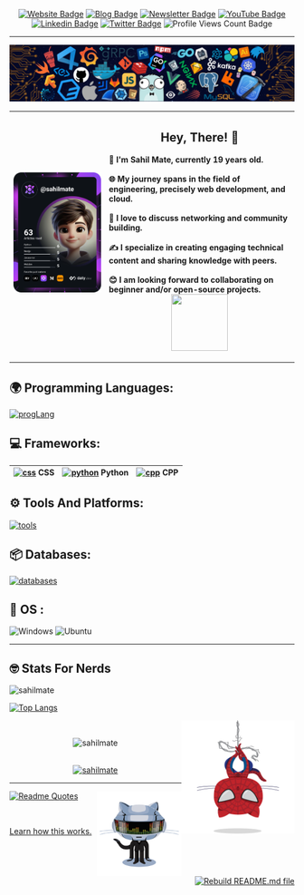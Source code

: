 <div align="center">
<p><a href="https://sahilmate.github.io/js-portfolio-site/"><img src="https://img.shields.io/badge/-Website-3B7EBF?style=for-the-badge&amp;logo=amp&amp;logoColor=white" alt="Website Badge"></a> <a href="https://medium.com/@sahilmate"><img src="https://img.shields.io/badge/-Blog-3B7EBF?style=for-the-badge&amp;logo=Hashnode&amp;logoColor=white" alt="Blog Badge"></a> <a href="soon"><img src="https://img.shields.io/badge/-Newsletter-3B7EBF?style=for-the-badge&amp;logo=Substack&amp;logoColor=white" alt="Newsletter Badge"></a> <a href="https://youtube.com/@sahiilmate"><img src="https://img.shields.io/badge/-Youtube-3B7EBF?style=for-the-badge&amp;logo=Youtube&amp;logoColor=white" alt="YouTube Badge"></a> <a href="https://www.linkedin.com/in/sahil-mate"><img src="https://img.shields.io/badge/-LinkedIn-3B7EBF?style=for-the-badge&amp;logo=Linkedin&amp;logoColor=white" alt="Linkedin Badge"></a> <a href="https://twitter.com/sahiilmate"><img src="https://img.shields.io/badge/-@sahilmate-3B7EBF?style=for-the-badge&amp;logo=x&amp;logoColor=white" alt="Twitter Badge"></a> <img src="https://komarev.com/ghpvc/?username=sahilmate&amp;style=for-the-badge" alt="Profile Views Count Badge"></p>
</div>
<hr>
  
<p align="center">
  <img src="https://github.com/sahilmate/sahilmate/blob/main/githubreadme.png" alt="Github ReadMe Image" style="max-width: 100%;">
</p>



<!--https://api.daily.dev/devcards/v2/OJYHVelJ69m0LvkjlqRov.png?type=default&r=y9a-->

| <a href="https://app.daily.dev/sahilmate"><img src="https://github.com/sahilmate/sahilmate/blob/main/devcard.svg" width="356" alt="Sahil Mate's Dev Card"/></a> | **<h2> Hey, There! 👋 </h2>** <div align="left"> 🚀 I'm Sahil Mate, currently 19 years old. <br> <br> 🌐 My journey spans in the field of engineering, precisely web development, and cloud.<br> <br> 🔧 I love to discuss networking and community building.<br> <br> ✍️ I specialize in creating engaging technical content and sharing knowledge with peers.<br> <br>😊 I am looking forward to collaborating on beginner and/or open-source projects. </div> <img src="https://github.com/sahilmate/sahilmate/blob/main/NUX_Octodex.gif" width="100" height="100"> </div> |
|---|---|

<hr>
<p align="left">
  
  ## 🌍 Programming Languages:
  [![progLang](https://skillicons.dev/icons?i=py,cpp,c,java,html,css,bootstrap,js,kotlin&theme=dark)](https://github.com/sahilmate)

## 💻 Frameworks:

| [![css](https://skillicons.dev/icons?i=tailwind&theme=dark)](https://github.com/sahilmate) CSS | [![python](https://skillicons.dev/icons?i=flask&theme=dark)](https://github.com/sahilmate) Python | [![cpp](https://skillicons.dev/icons?i=qt&theme=dark)](https://github.com/sahilmate) CPP |
| --- | --- | --- |


  
  ## ⚙️ Tools And Platforms:
  [![tools](https://skillicons.dev/icons?i=git,githubactions,vscode,gcp,firebase,netlify,nodejs&theme=dark)](https://github.com/sahilmate)

  ## 📦 Databases:
  [![databases](https://skillicons.dev/icons?i=mysql&theme=dark)](https://github.com/sahilmate)  

  ## 🔧 OS :
  ![Windows](https://img.shields.io/badge/Windows-0078D6?style=for-the-badge&logo=windows&logoColor=white)
  ![Ubuntu](https://img.shields.io/badge/Ubuntu-E95420?style=for-the-badge&logo=ubuntu&logoColor=white)
 
</p>  
<hr>

## 🤓 Stats For Nerds 
<!-- <p><a href="https://github.com/sahilmate/sahilmate#gh-dark-mode-only"><img src="https://github-readme-stats.vercel.app/api?username=sahilmate&amp;show_icons=true&amp;hide_border=true&amp;include_all_commits=true&amp;card_width=600&amp;custom_title=GitHub%20Contribution%20Stats&amp;title_color=ff6e96&amp;text_color=f8f8f2&amp;icon_color=79dafa&amp;hide=contribs&amp;show=reviews,prs_merged,prs_merged_percentage&amp;theme=dracula#gh-dark-mode-only" alt="GitHub-Stats-Card-Dark"></a></p> -->

 <p> <img align="left" src="https://github-readme-stats.vercel.app/api?username=sahilmate&show_icons=true&locale=en&theme=dracula" alt="sahilmate" /></p> 

<br>
<!-- <p> <a href="https://github.com/sahilmate/sahilmate#gh-dark-mode-only"><img src="https://github-readme-stats.vercel.app/api?username=sahilmate&amp;show_icons=true&amp;hide_border=true&amp;include_all_commits=true&amp;card_width=600&amp;custom_title=GitHub%20Contribution%20Stats&amp;title_color=ff6e96&amp;text_color=f8f8f2&amp;icon_color=79dafa&amp;hide=contribs&amp;show=reviews,prs_merged,prs_merged_percentage&amp;theme=dracula#gh-light-mode-only" alt="GitHub-Stats-Card-Light"></a></p> -->


<!-- <p><img align="left" src="https://github-readme-stats.vercel.app/api/top-langs?username=sahilmate&show_icons=true&locale=en&layout=compact" alt="sahilmate" /></p> -->

 [![Top Langs](https://github-readme-stats.vercel.app/api/top-langs/?username=sahilmate&layout=compact&theme=dracula&url=https://raw.githubusercontent.com/sahilmate/sahilmate/main/facts.txt)](https://github.com/sahilmate/sahilmate) 
 <p> <img align="right" src="https://github.com/sahilmate/sahilmate/blob/main/spidertocat.png" width=200 height=200 </p>


<!-- <p align="left"> <img src="https://komarev.com/ghpvc/?username=sahilmate&label=Profile%20views&color=0e75b6&style=flat" alt="sahilmate" /> </p> -->

<br>
<div align = "center"> <img  src="https://github-readme-streak-stats.herokuapp.com/?user=sahilmate&theme=dark" alt="sahilmate" /> </div>
<br>
<p align="center"> <a href="https://github.com/ryo-ma/github-profile-trophy"><img src="https://github-profile-trophy.vercel.app/?username=sahilmate&theme=darkhub" alt="sahilmate" /></a> </p>

<hr>

<img align="right" src="https://github.com/sahilmate/sahilmate/blob/main/daftpunktocat-thomas.gif" width=150 height=150>

[![Readme Quotes](https://quotes-github-readme.vercel.app/api?type=horizontal&theme=monokai&quote=When%20Life%20gives%20you%20lemonades%2C%20make%20lemons%2C%20Life%20will%20be%20like%20WHAAT
)](https://github.com/sahilmate)




<br>

<!--
<hr>
<h2>Highlights</h2>
  <details>
  <summary>OSS Projects</summary>
  <br />
  Here are some of the other projects you might want to check out that are not pinned:
  <br />
<br />
  <ul><li><a href=https://github.com/sahilmate/sahilmate target="_blank" rel="noopener noreferrer">sahilmate/sahilmate</a> (<b>0</b> ✨ and <b>0</b> 🍴): Config files for my GitHub profile.</li><li><a href=https://github.com/sahilmate/medplum target="_blank" rel="noopener noreferrer">sahilmate/medplum</a> (<b>0</b> ✨ and <b>0</b> 🍴): Medplum is a healthcare platform that helps you quickly develop high-quality compliant applications.</li>
<li>More coming soon :).</li>
</ul>
  </details>
  <details>
  <summary>OSS Learning Materials</summary>
  <br />
  Here are some of the unique-styled workshop materials you can use to learn key concepts at your own pace:
  <br />
<br />
  <ul><li><a href=https://github.com/sahilmate/public-apis target="_blank" rel="noopener noreferrer">sahilmate/public-apis</a> (<b>0</b> ✨ and <b>0</b> 🍴): A collective list of free APIs</li><li><a href=https://github.com/sahilmate/free-programming-books target="_blank" rel="noopener noreferrer">sahilmate/free-programming-books</a> (<b>0</b> ✨ and <b>0</b> 🍴): :books: Freely available programming books</li>
<li>More coming soon :).</li>
</ul>
  </details>
  <details>
  <summary>Recent Blogposts</summary>
  <br />
  <p>RSS feed not available for this section.</p>
  </details>
  <details>
  <summary>Recent Newsletters</summary>
  <br />
  <p>RSS feed not available for this section.</p>
  </details>
  <details>
  <summary>Quick Tips</summary>
<ul>
<li>
<p>💬 How to reach me: DM <a href="https://twitter.com/sahiilmate">@sahiilmate</a> on Twitter.</p>
</li>
<li>
<p>📬 Where to find me: Connect on <a href="https://www.linkedin.com/in/sahil-mate">LinkedIn</a>.</p>
</li>
<li>
<p>📖 Book recommendations: &quot;The Alchemist&quot; by Paulo Coelho</p>
</li>
<li>
<p>💙 Fun fact: &quot;I'm fluent in four languages and currently learning my fifth. It's like adding new colors to my communication palette.&quot;</p>
</li>
</ul>
  </details>
<hr> -->

<!-- <p><a href="https://github.com/anuraghazra/github-readme-stats">Learn how this works.</a> <a href="https://github.com/sahilmate/sahilmate/actions/workflows/main.yml"><img src="https://github.com/sahilmate/sahilmate/actions/workflows/main.yml/badge.svg" align="right" alt="Rebuild README.md file"></a></p> -->

<p>
  <a href="https://github.com/anuraghazra/github-readme-stats">Learn how this works.</a>
</p>

<p align="right">
  <a href="https://github.com/sahilmate/sahilmate/actions/workflows/main.yml">
    <img src="https://github.com/sahilmate/sahilmate/actions/workflows/main.yml/badge.svg" alt="Rebuild README.md file">
  </a>
</p>

<!-- ![GitHub Actions Workflow Status](https://img.shields.io/github/actions/workflow/status/sahilmate/sahilmate/main.yml) -->



